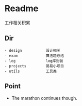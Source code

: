 # Readme

工作相关积累

## Dir

```
- design           设计相关
- exam             算法题总结
- log              log库封装
- projects         简易小项目
- utils            工具类
```

## Point

- The marathon continues though.

